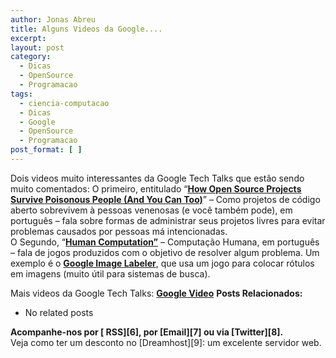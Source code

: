 ```yaml
---
author: Jonas Abreu
title: Alguns Videos da Google....
excerpt:
layout: post
category:
  - Dicas
  - OpenSource
  - Programacao
tags:
  - ciencia-computacao
  - Dicas
  - Google
  - OpenSource
  - Programacao
post_format: [ ]
---
```

Dois videos muito interessantes da Google Tech Talks que estão sendo muito comentados: O primeiro, entitulado “**[How Open Source Projects Survive Poisonous People (And You Can Too)][1]**” – Como projetos de código aberto sobrevivem à pessoas venenosas (e você também pode), em português – fala sobre formas de administrar seus projetos livres para evitar problemas causados por pessoas má intencionadas.  
O Segundo, “**[Human Computation”][2]** – Computação Humana, em português – fala de jogos produzidos com o objetivo de resolver algum problema. Um exemplo é o **[Google Image Labeler][3]**, que usa um jogo para colocar rótulos em imagens (muito útil para sistemas de busca).

Mais videos da Google Tech Talks: **[Google Video][4]** 
**Posts Relacionados:** 
*   No related posts









**Acompanhe-nos por [ RSS][6], por [Email][7] ou via [Twitter][8].**  
Veja como ter um desconto no [Dreamhost][9]: um excelente servidor web.

 [1]: http://video.google.com/videoplay?docid=-4216011961522818645
 [2]: http://video.google.com/videoplay?docid=-8246463980976635143
 [3]: http://images.google.com/imagelabeler
 [4]: http://video.google.com/videosearch?q=google+tech+talk
 [5]: https://twitter.com/share




